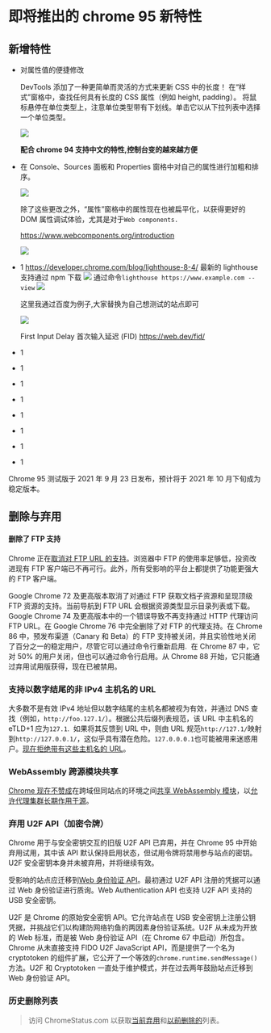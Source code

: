 # 即将推出的 chrome 95 新特性

## 新增特性

-   对属性值的便捷修改

    DevTools 添加了一种更简单而灵活的方式来更新 CSS 中的长度！
    在“样式”窗格中，查找任何具有长度的 CSS 属性（例如 height, padding）。
    将鼠标悬停在单位类型上，注意单位类型带有下划线。单击它以从下拉列表中选择一个单位类型。

    ![](https://gitee.com/wangrongding/image-house/raw/master/images/202110091521893.gif)

    **配合 chrome 94 支持中文的特性,控制台变的越来越方便**

-   在 Console、Sources 面板和 Properties 窗格中对自己的属性进行加粗和排序。

    ![](https://gitee.com/wangrongding/image-house/raw/master/images/202110091527521.png)

    <!-- ![](https://gitee.com/wangrongding/image-house/raw/master/images/202110091528609.png) -->

    除了这些更改之外，“属性”窗格中的属性现在也被扁平化，以获得更好的 DOM 属性调试体验，尤其是对于`Web components.`

    <!-- ![](https://gitee.com/wangrongding/image-house/raw/master/images/202110091540607.png) -->

    https://www.webcomponents.org/introduction

    ![](https://gitee.com/wangrongding/image-house/raw/master/images/202110091549466.png)

-   1
    https://developer.chrome.com/blog/lighthouse-8-4/
    最新的 lighthouse 支持通过 npm 下载
    ![](https://gitee.com/wangrongding/image-house/raw/master/images/202110091601326.png)
    通过命令`lighthouse https://www.example.com --view`
    ![](https://gitee.com/wangrongding/image-house/raw/master/images/202110091604251.png)

    这里我通过百度为例子,大家替换为自己想测试的站点即可

    ![](https://gitee.com/wangrongding/image-house/raw/master/images/202110091628536.gif)

    First Input Delay 首次输入延迟 (FID)
    https://web.dev/fid/

-   1
-   1
-   1
-   1
-   1
-   1
-   1
-   1

Chrome 95 测试版于 2021 年 9 月 23 日发布，预计将于 2021 年 10 月下旬成为稳定版本。

## 删除与弃用

#### 删除了 FTP 支持

Chrome 正在[取消对 FTP URL 的支持](https://www.chromestatus.com/feature/6246151319715840)。浏览器中 FTP 的使用率足够低，投资改进现有 FTP 客户端已不再可行。此外，所有受影响的平台上都提供了功能更强大的 FTP 客户端。

Google Chrome 72 及更高版本取消了对通过 FTP 获取文档子资源和呈现顶级 FTP 资源的支持。当前导航到 FTP URL 会根据资源类型显示目录列表或下载。Google Chrome 74 及更高版本中的一个错误导致不再支持通过 HTTP 代理访问 FTP URL。在 Google Chrome 76 中完全删除了对 FTP 的代理支持。在 Chrome 86 中，预发布渠道（Canary 和 Beta）的 FTP 支持被关闭，并且实验性地关闭了百分之一的稳定用户，尽管它可以通过命令行重新启用.  在 Chrome 87 中，它对 50% 的用户关闭，但也可以通过命令行启用。从 Chrome 88 开始，它只能通过弃用试用版获得，现在已被禁用。

### 支持以数字结尾的非 IPv4 主机名的 URL

大多数不是有效 IPv4 地址但以数字结尾的主机名都被视为有效，并通过 DNS 查找（例如，`http://foo.127.1/`）。根据公共后缀列表规范，该 URL 中主机名的 eTLD+1 应为`127.1`.  如果将其反馈到 URL 中，则由 URL 规范`http://127.1/`映射到`http://127.0.0.1/`，这似乎具有潜在危险。`127.0.0.0.1`也可能被用来迷惑用户。[现在拒绝带有这些主机名的 URL](https://www.chromestatus.com/feature/5679790780579840)。

### WebAssembly 跨源模块共享

[Chrome 现在不赞成](https://www.chromestatus.com/feature/5650158039597056)在跨域但同站点的环境之间[共享 WebAssembly 模块](https://www.chromestatus.com/feature/5650158039597056)，以[允许代理集群长期作用于源](https://developer.chrome.com/blog/wasm-module-sharing-restricted-to-same-origin/)。

### 弃用 U2F API（加密令牌）

Chrome 用于与安全密钥交互的旧版 U2F API 已弃用，并在 Chrome 95 中开始弃用试用，其中该 API 默认保持启用状态，但试用令牌将禁用参与站点的密钥。U2F 安全密钥本身并未被弃用，并将继续有效。

受影响的站点应迁移到[Web 身份验证 API](https://developer.mozilla.org/en-US/docs/Web/API/Web_Authentication_API)。最初通过 U2F API 注册的凭据可以通过 Web 身份验证进行质询。Web Authentication API 也支持 U2F API 支持的 USB 安全密钥。

U2F 是 Chrome 的原始安全密钥 API。它允许站点在 USB 安全密钥上注册公钥凭据，并挑战它们以构建防网络钓鱼的两因素身份验证系统。U2F 从未成为开放的 Web 标准，而是被 Web 身份验证 API（在 Chrome 67 中启动）所包含。Chrome 从未直接支持 FIDO U2F JavaScript API，而是提供了一个名为 cryptotoken 的组件扩展，它公开了一个等效的`chrome.runtime.sendMessage()`方法。U2F 和 Cryptotoken 一直处于维护模式，并在过去两年鼓励站点迁移到 Web 身份验证 API。

### 历史删除列表

> 访问 ChromeStatus.com 以获取[当前弃用](https://www.chromestatus.com/features#browsers.chrome.status%3A%22Deprecated%22)和[以前删除的](https://www.chromestatus.com/features#browsers.chrome.status:%22Removed%22)列表。
